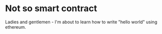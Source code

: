 # Not so smart contract

Ladies and gentlemen - I'm about to learn how to write "hello world" using ethereum. 
